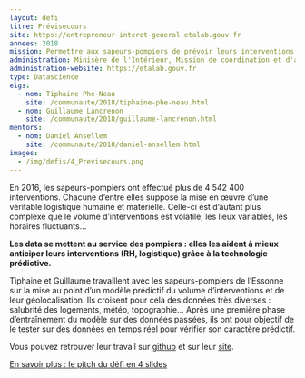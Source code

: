 ```yaml
---
layout: defi
titre: Prévisecours
site: https://entrepreneur-interet-general.etalab.gouv.fr
annees: 2018
mission: Permettre aux sapeurs-pompiers de prévoir leurs interventions futures
administration: Minisère de l'Intérieur, Mission de coordination et d'appui à la valorisation des données
administration-website: https://etalab.gouv.fr
type: Datascience
eigs:
  - nom: Tiphaine Phe-Neau
    site: /communaute/2018/tiphaine-phe-neau.html
  - nom: Guillaume Lancrenon
    site: /communaute/2018/guillaume-lancrenon.html
mentors:
  - nom: Daniel Ansellem
    site: /communaute/2018/daniel-ansellem.html
images:
  - /img/defis/4_Previsecours.png
---
```


En 2016, les sapeurs-pompiers ont effectué plus de 4 542 400 interventions. Chacune d’entre elles suppose la mise en œuvre d’une véritable logistique humaine et matérielle. Celle-ci est d’autant plus complexe que le volume d’interventions est volatile, les lieux variables, les horaires fluctuants… 

**Les data se mettent au service des pompiers : elles les aident à mieux anticiper leurs interventions (RH, logistique) grâce à la technologie prédictive.** 

Tiphaine et Guillaume travaillent avec les sapeurs-pompiers de l’Essonne sur la mise au point d’un modèle prédictif du volume d’interventions et de leur géolocalisation. Ils croisent pour cela des données très diverses : salubrité des logements, météo, topographie… Après une première phase d’entraînement du modèle sur des données passées, ils ont pour objectif de le tester sur des données en temps réel pour vérifier son caractère prédictif.

Vous pouvez retrouver leur travail sur [github](https://github.com/previsecours) et sur leur [site](http://previsecours.fr/).

[En savoir plus : le pitch du défi en 4 slides](https://www.slideshare.net/Etalab/eig-promo-2-prsentation-du-dfi-prvisecours/1)
